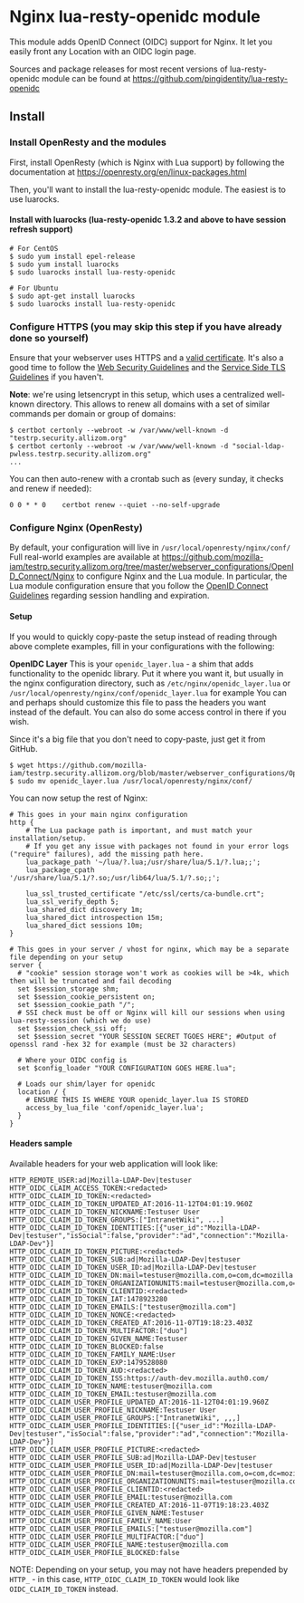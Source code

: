 # Nginx lua-resty-openidc module

This module adds OpenID Connect (OIDC) support for Nginx.
It let you easily front any Location with an OIDC login page.

Sources and package releases for most recent versions of lua-resty-openidc module can be found at https://github.com/pingidentity/lua-resty-openidc

## Install

### Install OpenResty and the modules

First, install OpenResty (which is Nginx with Lua support) by following the documentation at https://openresty.org/en/linux-packages.html

Then, you'll want to install the lua-resty-openidc module. The easiest is to use luarocks.

#### Install with luarocks (lua-resty-openidc 1.3.2 and above to have session refresh support)

```
# For CentOS
$ sudo yum install epel-release
$ sudo yum install luarocks
$ sudo luarocks install lua-resty-openidc

# For Ubuntu
$ sudo apt-get install luarocks
$ sudo luarocks install lua-resty-openidc
```

### Configure HTTPS (you may skip this step if you have already done so yourself)

Ensure that your webserver uses HTTPS and a [valid certificate](https://letsencrypt.org/ "Let's Encrypt").
It's also a good time to follow the [Web Security Guidelines](https://wiki.mozilla.org/Security/Guidelines/Web_Security) and the [Service Side TLS Guidelines](https://wiki.mozilla.org/Security/Server_Side_TLS) if you haven't.

**Note**: we're using letsencrypt in this setup, which uses a centralized well-known directory. This allows to renew all domains with a set of similar commands per domain or group of domains:

```
$ certbot certonly --webroot -w /var/www/well-known -d "testrp.security.allizom.org"
$ certbot certonly --webroot -w /var/www/well-known -d "social-ldap-pwless.testrp.security.allizom.org"
...
```

You can then auto-renew with a crontab such as (every sunday, it checks and renew if needed):
```
0 0 * * 0    certbot renew --quiet --no-self-upgrade
```

### Configure Nginx (OpenResty)

By default, your configuration will live in `/usr/local/openresty/nginx/conf/`
Full real-world examples are available at https://github.com/mozilla-iam/testrp.security.allizom.org/tree/master/webserver_configurations/OpenID_Connect/Nginx to configure Nginx and the Lua module.
In particular, the Lua module configuration ensure that you follow the [OpenID Connect Guidelines](https://wiki.mozilla.org/Security/Guidelines/OpenID_Connect) regarding session handling and expiration.

#### Setup
If you would to quickly copy-paste the setup instead of reading through above complete examples, fill in your configurations with the following:

**OpenIDC Layer**
This is your `openidc_layer.lua` - a shim that adds functionality to the openidc library.
Put it where you want it, but usually in the nginx configuration directory, such as `/etc/nginx/openidc_layer.lua` or `/usr/local/openresty/nginx/conf/openidc_layer.lua` for example
You can and perhaps should customize this file to pass the headers you want instead of the default.
You can also do some access control in there if you wish.

Since it's a big file that you don't need to copy-paste, just get it from GitHub.

```
$ wget https://github.com/mozilla-iam/testrp.security.allizom.org/blob/master/webserver_configurations/OpenID_Connect/Nginx/conf.d/openidc_layer.lua
$ sudo mv openidc_layer.lua /usr/local/openresty/nginx/conf/
```

You can now setup the rest of Nginx:

```
# This goes in your main nginx configuration
http {
    # The Lua package path is important, and must match your installation/setup.
    # If you get any issue with packages not found in your error logs ("require" failures), add the missing path here.
    lua_package_path '~/lua/?.lua;/usr/share/lua/5.1/?.lua;;';
    lua_package_cpath '/usr/share/lua/5.1/?.so;/usr/lib64/lua/5.1/?.so;;';

    lua_ssl_trusted_certificate "/etc/ssl/certs/ca-bundle.crt";
    lua_ssl_verify_depth 5;
    lua_shared_dict discovery 1m;
    lua_shared_dict introspection 15m;
    lua_shared_dict sessions 10m;
}
```

```
# This goes in your server / vhost for nginx, which may be a separate file depending on your setup
server {
  # "cookie" session storage won't work as cookies will be >4k, which then will be truncated and fail decoding
  set $session_storage shm;
  set $session_cookie_persistent on;
  set $session_cookie_path "/";
  # SSI check must be off or Nginx will kill our sessions when using lua-resty-session (which we do use)
  set $session_check_ssi off;
  set $session_secret "YOUR SESSION SECRET TGOES HERE"; #Output of openssl rand -hex 32 for example (must be 32 characters)

  # Where your OIDC config is
  set $config_loader "YOUR CONFIGURATION GOES HERE.lua";

  # Loads our shim/layer for openidc
  location / {
    # ENSURE THIS IS WHERE YOUR openidc_layer.lua IS STORED
    access_by_lua_file 'conf/openidc_layer.lua';
  }
}

```

#### Headers sample

Available headers for your web application will look like:

```
HTTP_REMOTE_USER:ad|Mozilla-LDAP-Dev|testuser
HTTP_OIDC_CLAIM_ACCESS_TOKEN:<redacted>
HTTP_OIDC_CLAIM_ID_TOKEN:<redacted>
HTTP_OIDC_CLAIM_ID_TOKEN_UPDATED_AT:2016-11-12T04:01:19.960Z
HTTP_OIDC_CLAIM_ID_TOKEN_NICKNAME:Testuser User
HTTP_OIDC_CLAIM_ID_TOKEN_GROUPS:["IntranetWiki", ...]
HTTP_OIDC_CLAIM_ID_TOKEN_IDENTITIES:[{"user_id":"Mozilla-LDAP-Dev|testuser","isSocial":false,"provider":"ad","connection":"Mozilla-LDAP-Dev"}]
HTTP_OIDC_CLAIM_ID_TOKEN_PICTURE:<redacted>
HTTP_OIDC_CLAIM_ID_TOKEN_SUB:ad|Mozilla-LDAP-Dev|testuser
HTTP_OIDC_CLAIM_ID_TOKEN_USER_ID:ad|Mozilla-LDAP-Dev|testuser
HTTP_OIDC_CLAIM_ID_TOKEN_DN:mail=testuser@mozilla.com,o=com,dc=mozilla
HTTP_OIDC_CLAIM_ID_TOKEN_ORGANIZATIONUNITS:mail=testuser@mozilla.com,o=com,dc=mozilla
HTTP_OIDC_CLAIM_ID_TOKEN_CLIENTID:<redacted>
HTTP_OIDC_CLAIM_ID_TOKEN_IAT:1478923280
HTTP_OIDC_CLAIM_ID_TOKEN_EMAILS:["testuser@mozilla.com"]
HTTP_OIDC_CLAIM_ID_TOKEN_NONCE:<redacted>
HTTP_OIDC_CLAIM_ID_TOKEN_CREATED_AT:2016-11-07T19:18:23.403Z
HTTP_OIDC_CLAIM_ID_TOKEN_MULTIFACTOR:["duo"]
HTTP_OIDC_CLAIM_ID_TOKEN_GIVEN_NAME:Testuser
HTTP_OIDC_CLAIM_ID_TOKEN_BLOCKED:false
HTTP_OIDC_CLAIM_ID_TOKEN_FAMILY_NAME:User
HTTP_OIDC_CLAIM_ID_TOKEN_EXP:1479528080
HTTP_OIDC_CLAIM_ID_TOKEN_AUD:<redacted>
HTTP_OIDC_CLAIM_ID_TOKEN_ISS:https://auth-dev.mozilla.auth0.com/
HTTP_OIDC_CLAIM_ID_TOKEN_NAME:testuser@mozilla.com
HTTP_OIDC_CLAIM_ID_TOKEN_EMAIL:testuser@mozilla.com
HTTP_OIDC_CLAIM_USER_PROFILE_UPDATED_AT:2016-11-12T04:01:19.960Z
HTTP_OIDC_CLAIM_USER_PROFILE_NICKNAME:Testuser User
HTTP_OIDC_CLAIM_USER_PROFILE_GROUPS:["IntranetWiki", ,,,]
HTTP_OIDC_CLAIM_USER_PROFILE_IDENTITIES:[{"user_id":"Mozilla-LDAP-Dev|testuser","isSocial":false,"provider":"ad","connection":"Mozilla-LDAP-Dev"}]
HTTP_OIDC_CLAIM_USER_PROFILE_PICTURE:<redacted>
HTTP_OIDC_CLAIM_USER_PROFILE_SUB:ad|Mozilla-LDAP-Dev|testuser
HTTP_OIDC_CLAIM_USER_PROFILE_USER_ID:ad|Mozilla-LDAP-Dev|testuser
HTTP_OIDC_CLAIM_USER_PROFILE_DN:mail=testuser@mozilla.com,o=com,dc=mozilla
HTTP_OIDC_CLAIM_USER_PROFILE_ORGANIZATIONUNITS:mail=testuser@mozilla.com,o=com,dc=mozilla
HTTP_OIDC_CLAIM_USER_PROFILE_CLIENTID:<redacted>
HTTP_OIDC_CLAIM_USER_PROFILE_EMAIL:testuser@mozilla.com
HTTP_OIDC_CLAIM_USER_PROFILE_CREATED_AT:2016-11-07T19:18:23.403Z
HTTP_OIDC_CLAIM_USER_PROFILE_GIVEN_NAME:Testuser
HTTP_OIDC_CLAIM_USER_PROFILE_FAMILY_NAME:User
HTTP_OIDC_CLAIM_USER_PROFILE_EMAILS:["testuser@mozilla.com"]
HTTP_OIDC_CLAIM_USER_PROFILE_MULTIFACTOR:["duo"]
HTTP_OIDC_CLAIM_USER_PROFILE_NAME:testuser@mozilla.com
HTTP_OIDC_CLAIM_USER_PROFILE_BLOCKED:false
```

NOTE: Depending on your setup, you may not have headers prepended by `HTTP_` - in this case, `HTTP_OIDC_CLAIM_ID_TOKEN` would look like `OIDC_CLAIM_ID_TOKEN` instead.
